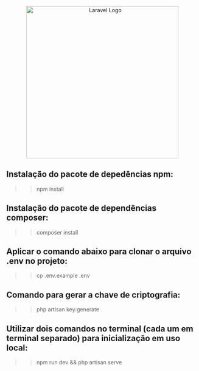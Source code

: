 <p align="center"><a href="https://laravel.com" target="_blank"><img src="https://raw.githubusercontent.com/laravel/art/master/logo-lockup/5%20SVG/2%20CMYK/1%20Full%20Color/laravel-logolockup-cmyk-red.svg" width="400" alt="Laravel Logo"></a></p>

## Instalação do pacote de depedências npm:
>> npm install

## Instalação do pacote de dependências composer:
>> composer install

## Aplicar o comando abaixo para clonar o arquivo .env no projeto:
>> cp .env.example .env

## Comando para gerar a chave de criptografia:
>> php artisan key:generate

## Utilizar dois comandos no terminal (cada um em terminal separado) para inicialização em uso local:
>> npm run dev && php artisan serve
